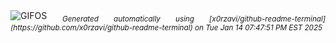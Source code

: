 <div align="justify">
<picture>
    <source media="(prefers-color-scheme: dark)" srcset="https://i.ibb.co/Vq2CMJS/output-gif.gif">
    <source media="(prefers-color-scheme: light)" srcset="https://i.ibb.co/Vq2CMJS/output-gif.gif">
    <img alt="GIFOS" src="https://i.ibb.co/Vq2CMJS/output-gif.gif">
</picture>
<sub><i>Generated automatically using [x0rzavi/github-readme-terminal](https://github.com/x0rzavi/github-readme-terminal) on Tue Jan 14 07:47:51 PM EST 2025</i></sub>
</div>

<!--  -->
